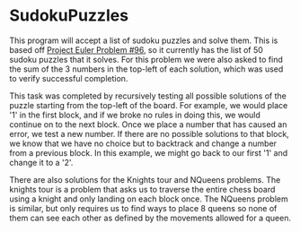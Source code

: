 # SudokuPuzzles
This program will accept a list of sudoku puzzles and solve them. This is based off [Project Euler Problem #96](https://projecteuler.net/problem=96), so it currently has the list of 50 sudoku puzzles that it solves. For this problem we were also asked to find the sum of the 3 numbers in the top-left of each solution, which was used to verify successful completion.  
  
This task was completed by recursively testing all possible solutions of the puzzle starting from the top-left of the board. For example, we would place '1' in the first block, and if we broke no rules in doing this, we would continue on to the next block. Once we place a number that has caused an error, we test a new number. If there are no possible solutions to that block, we know that we have no choice but to backtrack and change a number from a previous block. In this example, we might go back to our first '1' and change it to a '2'.   
  
There are also solutions for the Knights tour and NQueens problems. The knights tour is a problem that asks us to traverse the entire chess board using a knight and only landing on each block once. The NQueens problem is similar, but only requires us to find ways to place 8 queens so none of them can see each other as defined by the movements allowed for a queen. 
